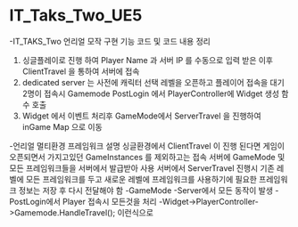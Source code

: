 # IT_Taks_Two_UE5
-IT_TAKS_Two 언리얼 모작
구현 기능 코드 및 코드 내용 정리
1. 싱글플레이로 진행 하여 Player Name 과 서버 IP 를 수동으로 입력 받은 이후 ClientTravel 을 통하여 서버에 접속
2. dedicated server 는 사전에 캐릭터 선택 레벨을 오픈하고 플레이어 접속을 대기 2명이 접속시 Gamemode PostLogin 에서 PlayerController에 Widget 생성 함수 호출
3.  Widget 에서 이벤트 처리후 GameMode에서 ServerTravel 을 진행하여 inGame Map 으로 이동

-언리얼 멀티환경 프레임워크 설명
싱글환경에서 ClientTravel 이 진행 된다면 게임이 오픈되면서 가지고있던 GameInstances 를 제외하고는 접속 서버에 GameMode 및 모든 프레임워크들을 서버에서 발급받아 사용
서버에서 ServerTravel 진행시 기존 레벨에 모든 프레임워크를 두고 새로운 레벨에 프레임워크를 사용하기에 필요한 프레임워크 정보는 저장 후 다시 전달해야 함
-GameMode
 -Server에서 모든 동작이 발생
	-PostLogin에서 Player 접속시 모든것을 처리 
	-Widget->PlayerController->Gamemode.HandleTravel(); 이런식으로
